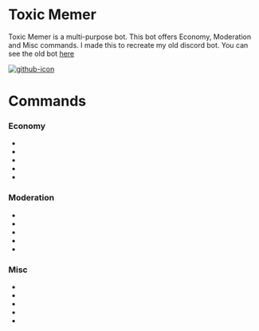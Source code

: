 # Toxic Memer

Toxic Memer is a multi-purpose bot. This bot offers Economy, Moderation and Misc commands. I made this to recreate my old discord bot. You can see the old bot [here](https://github.com/SilverGamez/Toxic-Memer)

[![github-icon](https://cdn.discordapp.com/avatars/849859466307305472/74175e83e05811d91f57f4c233ae20f2.png)](https://dsc.gg/toxic-memer)

# Commands

### Economy
-
-
-
-
-

### Moderation
-
-
-
-
-

### Misc
-
-
-
-
-